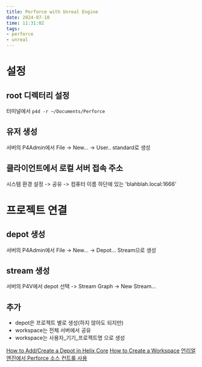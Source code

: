 ```yaml
---
title: Perforce with Unreal Engine
date: 2024-07-10
time: 11:31:02
tags:
- perforce
- unreal
---
```

# 설정
## root 디렉터리 설정
터미널에서 `p4d -r ~/Documents/Perforce`

## 유저 생성
서버의 P4Admin에서 File -> New... -> User..
standard로 생성

## 클라이언트에서 로컬 서버 접속 주소
시스템 환경 설정 -> 공유 -> 컴퓨터 이름 하단에 있는 'blahblah.local:1666'

# 프로젝트 연결
## depot 생성
서버의 P4Admin에서 File -> New... -> Depot...
Stream으로 생성

## stream 생성
서버의 P4V에서 depot 선택 -> Stream Graph -> New Stream...

## 추가
* depot은 프로젝트 별로 생성(하지 않아도 되지만)
* workspace는 전체 서버에서 공유
* workspace는 사용자_기기_프로젝트명 으로 생성

[How to Add/Create a Depot in Helix Core](https://www.youtube.com/watch?v=LITmtpuLrQQ)
[How to Create a Workspace](https://www.youtube.com/watch?v=R2vlwsoug4Y)
[언리얼 엔진에서 Perforce 소스 컨트롤 사용](https://dev.epicgames.com/documentation/ko-kr/unreal-engine/using-perforce-as-source-control-for-unreal-engine)